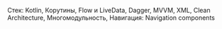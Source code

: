 Стек:
Kotlin, 
Корутины, 
﻿Flow и LiveData, 
﻿﻿Dagger,
﻿﻿MVVM,
XML,
Clean Architecture,
Многомодульность,
Навигация: Navigation components
